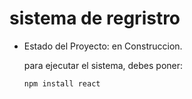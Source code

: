 <h1> sistema de regristro</h1>

- Estado del Proyecto: en Construccion.

  para ejecutar el sistema, debes poner:
  
  ```npm install react```
  
